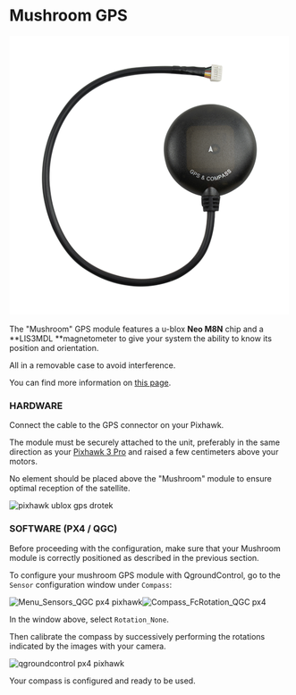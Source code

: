 # Mushroom GPS

![](https://github.com/drotek/Docs-Pixhawk3Pro/blob/master/images/Ublox-NEO-M8N-GPS-+-LIS3MDL-compass-%28Pixhawk-3-Pro%29-579.png?raw=true "ublox m8n drotek")

The "Mushroom" GPS module features a u-blox **Neo M8N** chip and a **LIS3MDL **magnetometer to give your system the ability to know its position and orientation.

All in a removable case to avoid interference.

You can find more information on [this page](https://store.drotek.com/gps/871-691-ublox-neo-m8n-gps-lis3mdl-compass-8944595120588.html#/108-cable-dropix).

### HARDWARE

Connect the cable to the GPS connector on your Pixhawk.

The module must be securely attached to the unit, preferably in the same direction as your [Pixhawk 3 Pro](https://store.drotek.com/autopilots/885-pixhawk-pro-autopilot-8944595120670.html) and raised a few centimeters above your motors.

No element should be placed above the "Mushroom" module to ensure optimal reception of the satellite.

![](https://drotek.com/wp-content/uploads/2017/01/DSC02039-700x369.jpg "pixhawk ublox gps drotek")

### SOFTWARE \(PX4 / QGC\)

Before proceeding with the configuration, make sure that your Mushroom module is correctly positioned as described in the previous section.

To configure your mushroom GPS module with QgroundControl, go to the `Sensor` configuration window under `Compass`:

![](https://drotek.com/wp-content/uploads/2017/01/Menu_Sensors_QGC.png "Menu\_Sensors\_QGC px4 pixhawk")![](https://drotek.com/wp-content/uploads/2017/01/Compass_FcRotation_QGC.png "Compass\_FcRotation\_QGC px4")

In the window above, select `Rotation_None`.

Then calibrate the compass by successively performing the rotations indicated by the images with your camera.

![](https://drotek.com/wp-content/uploads/2017/01/Window_Compass_Calib_QGC-700x460.png "qgroundcontrol px4 pixhawk")

Your compass is configured and ready to be used.

